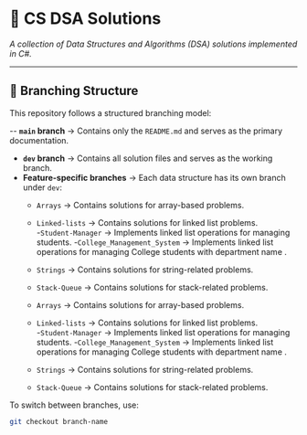 # 📌 CS DSA Solutions  
_A collection of Data Structures and Algorithms (DSA) solutions implemented in C#._

---

## 🌳 Branching Structure  
This repository follows a structured branching model:  

-- **`main` branch** → Contains only the `README.md` and serves as the primary documentation.  
- **`dev` branch** → Contains all solution files and serves as the working branch.  
- **Feature-specific branches** → Each data structure has its own branch under `dev`:  
  - `Arrays` → Contains solutions for array-based problems.  
  - `Linked-lists` → Contains solutions for linked list problems.  
	     -`Student-Manager` → Implements linked list operations for managing students.
	     -`College_Management_System` → Implements linked list operations for managing College students with department name .
  - `Strings` → Contains solutions for string-related problems.  
  - `Stack-Queue` → Contains solutions for stack-related problems.


  - `Arrays` → Contains solutions for array-based problems.  
  - `Linked-lists` → Contains solutions for linked list problems.  
	 -`Student-Manager` → Implements linked list operations for managing students.
	 -`College_Management_System` → Implements linked list operations for managing College students with department name .
  - `Strings` → Contains solutions for string-related problems.  
  - `Stack-Queue` → Contains solutions for stack-related problems.


To switch between branches, use:  
```sh
git checkout branch-name

